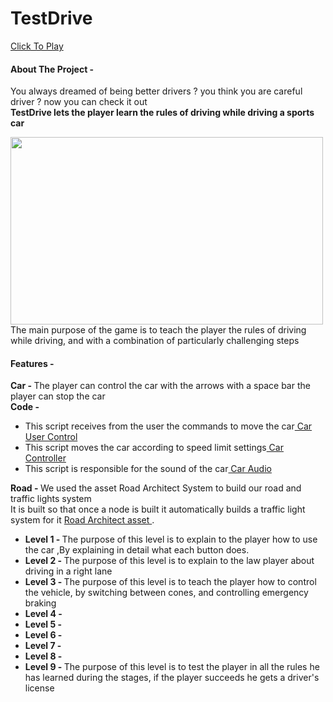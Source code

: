 # TestDrive
<a href="https://danivngopro.itch.io/canyoudrive10"> Click To Play </a>

<h4>About The Project -</h4>
<p>You always dreamed of being better drivers ? you think you are careful driver ? now you can check it out <br>
<strong>TestDrive lets the player learn the rules of driving while driving a sports car</strong><br>


<img src="./startgame.gif" width="500px" height="300px" /> <br>
The main purpose of the game is to teach the player the rules of driving while driving, and with a combination of particularly challenging steps </p>

<h4>Features -</h4>
<p>
<strong>Car - </strong>The player can control the car with the arrows with a space bar the player can stop the car<br>
<strong>  Code - </strong> 
<ul>
<li>This script receives from the user the commands to move the car<a href="./Assets/Standard Assets/Vehicles/Car/Scripts/CarUserControl.cs"> Car User Control </a> </li>
<li>This script moves the car according to speed limit settings<a href="./Assets/Standard Assets/Vehicles/Car/Scripts/CarController.cs"> Car Controller </a></li>
<li>This script is responsible for the sound of the car<a href=".
/Assets/Standard Assets/Vehicles/Car/Scripts/CarAudio.cs"> Car Audio </a></li>
</ul>
</p>
<p>
<strong>Road - </strong>We used the asset Road Architect System to build our road and traffic lights system<br>
It is built so that once a node is built it automatically builds a traffic light system for it <a href=".
/Assets/RoadArchitect/"> Road Architect asset </a>.
</p>
<p>
<ul>
   <li><strong> Level 1 - </strong> The purpose of this level is to explain to the player how to use the car ,By explaining in detail what each button does.</li>
   <li><strong> Level 2 - </strong> The purpose of this level is to explain to the law player about driving in a right lane</li>
   <li><strong> Level 3 - </strong>The purpose of this level is to teach the player how to control the vehicle, by switching between cones, and controlling emergency braking</li>
   <li><strong> Level 4 - </strong> </li>
   <li><strong> Level 5 - </strong></li>
   <li><strong> Level 6 - </strong></li>
   <li><strong> Level 7 - </strong></li>
   <li><strong> Level 8 - </strong></li>
   <li><strong> Level 9 - </strong> The purpose of this level is to test the player in all the rules he has learned during the stages, if the player succeeds he gets a driver's license</li>
</ul>
</p>
